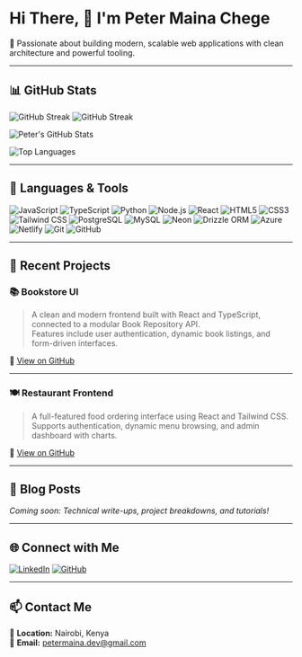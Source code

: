 # Hi There, 👋 I'm Peter Maina Chege

🚀 Passionate about building modern, scalable web applications with clean architecture and powerful tooling.

---

## 📊 GitHub Stats

<!-- GitHub Contribution Streak -->
![GitHub Streak](https://github-readme-streak-stats.herokuapp.com?user=CodeWithMaina&theme=dark&hide_border=true)
![GitHub Streak](https://github-readme-streak-stats.herokuapp.com?user=CodeWithMaina&theme=dark&hide_border=true)

<!-- GitHub Summary Stats -->
![Peter's GitHub Stats](https://github-readme-stats.vercel.app/api?username=CodeWithMaina&show_icons=true&theme=dark&hide_border=true)

<!-- Most Used Languages -->
![Top Languages](https://github-readme-stats.vercel.app/api/top-langs/?username=CodeWithMaina&layout=compact&theme=dark&hide_border=true)

---

## 🧰 Languages & Tools

![JavaScript](https://img.shields.io/badge/-JavaScript-F7DF1E?style=for-the-badge&logo=javascript&logoColor=black)
![TypeScript](https://img.shields.io/badge/-TypeScript-007ACC?style=for-the-badge&logo=typescript&logoColor=white)
![Python](https://img.shields.io/badge/-Python-3776AB?style=for-the-badge&logo=python&logoColor=white)
![Node.js](https://img.shields.io/badge/-Node.js-339933?style=for-the-badge&logo=node.js&logoColor=white)
![React](https://img.shields.io/badge/-React-61DAFB?style=for-the-badge&logo=react&logoColor=black)
![HTML5](https://img.shields.io/badge/-HTML5-E34F26?style=for-the-badge&logo=html5&logoColor=white)
![CSS3](https://img.shields.io/badge/-CSS3-1572B6?style=for-the-badge&logo=css3&logoColor=white)
![Tailwind CSS](https://img.shields.io/badge/-TailwindCSS-06B6D4?style=for-the-badge&logo=tailwindcss&logoColor=white)
![PostgreSQL](https://img.shields.io/badge/-PostgreSQL-4169E1?style=for-the-badge&logo=postgresql&logoColor=white)
![MySQL](https://img.shields.io/badge/-MySQL-4479A1?style=for-the-badge&logo=mysql&logoColor=white)
![Neon](https://img.shields.io/badge/-Neon-000000?style=for-the-badge&logo=neon&logoColor=white)
![Drizzle ORM](https://img.shields.io/badge/-Drizzle%20ORM-000?style=for-the-badge&logoColor=white)
![Azure](https://img.shields.io/badge/-Azure-0078D4?style=for-the-badge&logo=microsoftazure&logoColor=white)
![Netlify](https://img.shields.io/badge/-Netlify-00C7B7?style=for-the-badge&logo=netlify&logoColor=white)
![Git](https://img.shields.io/badge/-Git-F05032?style=for-the-badge&logo=git&logoColor=white)
![GitHub](https://img.shields.io/badge/-GitHub-181717?style=for-the-badge&logo=github&logoColor=white)

---

## 🚀 Recent Projects

### 📚 Bookstore UI
> A clean and modern frontend built with React and TypeScript, connected to a modular Book Repository API.  
> Features include user authentication, dynamic book listings, and form-driven interfaces.

🔗 [View on GitHub](https://github.com/CodeWithMaina/bookstore-ui)

---

### 🍽️ Restaurant Frontend
> A full-featured food ordering interface using React and Tailwind CSS.  
> Supports authentication, dynamic menu browsing, and admin dashboard with charts.

🔗 [View on GitHub](https://github.com/CodeWithMaina/restaurant-frontend)

---

## 📰 Blog Posts

*Coming soon: Technical write-ups, project breakdowns, and tutorials!*

---

## 🌐 Connect with Me

[![LinkedIn](https://img.shields.io/badge/-LinkedIn-0077B5?style=for-the-badge&logo=linkedin&logoColor=white)](https://www.linkedin.com/in/peter-chege-803593349/)
[![GitHub](https://img.shields.io/badge/-GitHub-181717?style=for-the-badge&logo=github&logoColor=white)](https://github.com/CodeWithMaina)

---

## 📫 Contact Me

📍 **Location:** Nairobi, Kenya  
📧 **Email:** petermaina.dev@gmail.com